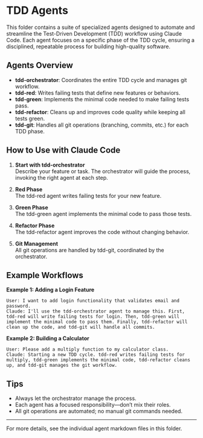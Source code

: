 # TDD Agents

This folder contains a suite of specialized agents designed to automate and streamline the Test-Driven Development (TDD) workflow using Claude Code. Each agent focuses on a specific phase of the TDD cycle, ensuring a disciplined, repeatable process for building high-quality software.

## Agents Overview

- **tdd-orchestrator**: Coordinates the entire TDD cycle and manages git workflow.
- **tdd-red**: Writes failing tests that define new features or behaviors.
- **tdd-green**: Implements the minimal code needed to make failing tests pass.
- **tdd-refactor**: Cleans up and improves code quality while keeping all tests green.
- **tdd-git**: Handles all git operations (branching, commits, etc.) for each TDD phase.

## How to Use with Claude Code

1. **Start with tdd-orchestrator**  
    Describe your feature or task. The orchestrator will guide the process, invoking the right agent at each step.

2. **Red Phase**  
    The tdd-red agent writes failing tests for your new feature.

3. **Green Phase**  
    The tdd-green agent implements the minimal code to pass those tests.

4. **Refactor Phase**  
    The tdd-refactor agent improves the code without changing behavior.

5. **Git Management**  
    All git operations are handled by tdd-git, coordinated by the orchestrator.

## Example Workflows

**Example 1: Adding a Login Feature**
```
User: I want to add login functionality that validates email and password.
Claude: I'll use the tdd-orchestrator agent to manage this. First, tdd-red will write failing tests for login. Then, tdd-green will implement the minimal code to pass them. Finally, tdd-refactor will clean up the code, and tdd-git will handle all commits.
```

**Example 2: Building a Calculator**
```
User: Please add a multiply function to my calculator class.
Claude: Starting a new TDD cycle. tdd-red writes failing tests for multiply, tdd-green implements the minimal code, tdd-refactor cleans up, and tdd-git manages the git workflow.
```

## Tips

- Always let the orchestrator manage the process.
- Each agent has a focused responsibility—don’t mix their roles.
- All git operations are automated; no manual git commands needed.

---

For more details, see the individual agent markdown files in this folder.
